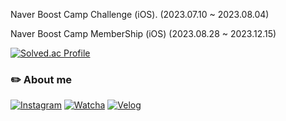 

Naver Boost Camp Challenge (iOS). (2023.07.10 ~ 2023.08.04)

Naver Boost Camp MemberShip (iOS) (2023.08.28 ~ 2023.12.15)

[![Solved.ac Profile](http://mazassumnida.wtf/api/v2/generate_badge?boj=anwlro0212)](https://solved.ac/anwlro0212/)

### ✏️ About me

[![Instagram](https://img.shields.io/badge/Instagram-E4405F?style=flat-square&logo=Instagram&logoColor=white)](https://instagram.com/whi7ehyun) 
[![Watcha](https://img.shields.io/badge/Watcha-E50914?style=flat-square&logo=Netflix&logoColor=white)]([https://watcha.com/users/whi7ehyun](https://pedia.watcha.com/ko-KR/users/4WLxZaVjnr5ro)) 
[![Velog](https://img.shields.io/badge/Velog-20C997?style=flat-square&logo=Velog&logoColor=white)](https://velog.io/@anwlro0212/posts)
